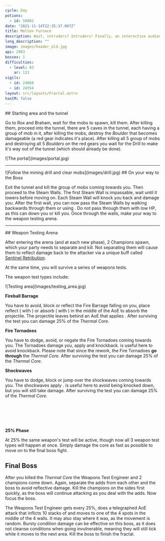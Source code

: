 ```yaml
---
cycle: Day
potions:
  - id: 50082
date: "2021-11-14T22:35:37.007Z"
title: Molten Furnace
description: Wait, intruders? Intruders! Finally, an interactive audience.
long_description: ""
image: images/header_old.jpg
api: 2903
bosses: 1
difficulties:
  - level: 83
    ar: 121
sigils:
  - id: 24868
  - id: 24554
layout: src/layouts/Fractal.astro
hasCM: false
---
```


<Grid>
<GridItem sm="6">
## Starting area and the tunnel

Go to Rox and Braham, wait for the mobs to spawn, kill them. After killing them, proceed into the tunnel, there are 5 caves in the tunnel, each having a group of mob in it, after killing the mobs, destroy the _Boulder_ that becomes damageable (a red gear indicates it's place). After killing all 5 group of mobs and destroying all 5 _Boulders_ on the red gears you wait for the Drill to make it's way out of the tunnel (which should already be done).
</GridItem>

<GridItem sm="6">
![The portal](images/portal.jpg)
</GridItem>
</Grid>

---

<Grid>
<GridItem sm="6">
![Follow the mining drill and clear mobs](images/drill.jpg)
</GridItem>

<GridItem sm="6">
## On your way to the Boss

Exit the tunnel and kill the group of mobs coming towards you. Then proceed to the Steam Walls. The first Steam Wall is impassable, wait until it lowers before moving on. Each Steam Wall will knock you back and damage you. After the first wall, you can now pass the Steam Walls by walking backwards through them or using <Boon name="Stability"/>. Do not pass through them with low HP, as this can down you or kill you. Once through the walls, make your way to the weapon testing arena.
</GridItem>
</Grid>

---

<Grid>
<GridItem sm="5">
## Weapon Testing Arena

After entering the arena (and at each new phase), 2 Champions spawn, which your party needs to separate and kill. Not separating them will cause them to reflect damage back to the attacker via a unique buff called [Sentinel Retribution](https://wiki.guildwars2.com/images/b/b5/Sentinel_Retribution.png).

At the same time, you will survive a series of weapons tests.

The weapon test types include:
</GridItem>

<GridItem sm="7">
![Testing area](images/testing_area.jpg)
</GridItem>

<GridItem sm="6">

**Fireball Barrage**

You have to avoid, block or reflect the Fire Barrage falling on you, place reflect (<Specialization name="Guardian"/> with <Skill name=" Wall of Reflection"/> ) or absorb (<Specialization name="Revenant"/> <Skill name="Legendary Centaur Stance"/> with <Skill name="Protective Solace"/>) in the middle of the AoE to absorb the projectile. The projectile leaves behind an AoE that applies <Condition name="Burning"/>. After surviving the test you can damage 25% of the _Thermal Core_.

**Fire Tornadoes**

You have to dodge, avoid, or negate the Fire Tornadoes coming towards you. The Tornadoes damage you, apply <Condition name="Burning"/> and knockback. <Boon name="Stability"/> is useful here to avoid knockback. Please note that since the rework, the Fire Tornadoes **go through** the _Thermal Core_. After surviving the test you can damage 25% of the _Thermal Core_.

</GridItem>

<GridItem sm="6">

**Shockwaves**

You have to dodge, block or jump over the shockwaves coming towards you. The shockwaves apply <Control name="Knockdown"/>. <Boon name="Stability"/> is useful here to avoid being knocked down, but you will still take damage. After surviving the test you can damage 25% of the _Thermal Core_.

<br></br>
<br></br>

**25% Phase**

At 25% the same weapon's test will be active, though now all 3 weapon test types will happen at once. Simply damage the core as fast as possible to move on to the final boss fight.

</GridItem>
</Grid>

## Final Boss

After you killed the _Thermal Core_ the Weapons Test Engineer and 2 champions come down. Again, separate the adds from each other and the boss to avoid reflective damage. Kill the champions on the sides first quickly, as the boss will continue attacking as you deal with the adds. Now focus the boss.

The Weapons Test Engineer gets <Effect name="Invulnerability"/> every 25%, does a telegraphed AoE attack that inflicts 10 stacks of <Condition name="Bleeding"/> and moves to one of the 4 spots in the middle of the 4 walls. It may also stay where it was, as the movement is random. Bursty condition damage can be effective on this boss, as it does not cleanse conditions when going invulnerable, meaning they will still tick while it moves to the next area. Kill the boss to finish the fractal.
